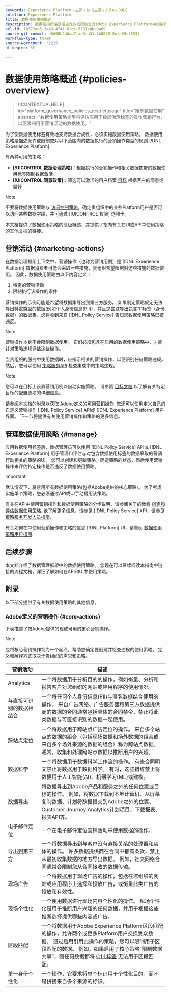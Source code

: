 ```yaml
---
keywords: Experience Platform；主页；热门主题；dule；DULE
solution: Experience Platform
title: 数据使用策略概述
description: 数据使用策略是描述允许或限制您对Adobe Experience Platform中的数据执行的营销操作类型的规则。
exl-id: 1b372aa5-3e49-4741-82dc-5701a4bc8469
source-git-commit: e5d90b24dad7faa9aa31c3b0670f8efa69cf0334
workflow-type: tm+mt
source-wordcount: '1215'
ht-degree: 3%

---
```


# 数据使用策略概述 {#policies-overview}

>[!CONTEXTUALHELP]
>id="platform_governance_policies_restrictusage"
>title="限制数据使用"
>abstract="数据使用策略类型将评估应用于数据治理标签的具体营销行为，以便限制用于营销活动的数据使用。"

为了使数据使用标签有效地支持数据合规性，必须实施数据使用策略。 数据使用策略是描述允许或限制您对以下范围内的数据执行的营销操作类型的规则 [!DNL Experience Platform].

有两种可用的策略：

* **[!UICONTROL 数据治理策略]**：根据执行的营销操作和相关数据携带的数据使用标签限制数据激活。
* **[!UICONTROL 同意政策]**：筛选可以激活的用户档案 [目标](../../destinations/home.md) 根据客户的同意或偏好

>[!NOTE]
>
>不要将数据使用策略与 [访问控制策略](../../access-control/abac/end-to-end-guide.md#policy)，确定贵组织中的某些Platform用户是否可以访问某些数据字段，并可通过 [!UICONTROL 权限] 选项卡。

本文档提供了数据使用策略的高级概述，并提供了指向有关在UI或API中使用策略的其他文档的链接。

## 营销活动 {#marketing-actions}

在数据治理框架上下文中，营销操作（也称为营销用例）是 [!DNL Experience Platform] 数据消费者可能会采取一些措施，贵组织希望限制对这些措施的数据使用。 因此，数据使用策略由以下内容定义：

1. 特定的营销活动
2. 限制执行该操作的条件

营销操作的示例可能是希望将数据集导出到第三方服务。 如果制定策略规定无法导出特定类型的数据(例如个人身份信息(PII))，并且您尝试导出包含“I”标签（身份数据）的数据集，您将收到来自 [!DNL Policy Service] 告知您数据使用策略已被违反。

>[!NOTE]
>
>营销操作本身不会限制数据使用。 它们必须包含在启用的数据使用策略中，才能针对策略违规评估这些操作。

当贵组织的服务中使用数据时，应指示相关的营销操作，以便识别任何策略违规。 然后，您可以使用 [策略服务API](https://www.adobe.io/experience-platform-apis/references/policy-service/) 检查集成中的策略违规。

>[!NOTE]
>
>您可以在目标上设置营销用例以自动实施策略。 请参阅 [目标文档](../../destinations/home.md) 以了解有关特定目标的配置选项的详细信息。

请参阅本文档的附录以获取 [Adobe定义的可用营销操作](#core-actions). 您还可以使用定义自己的自定义营销操作 [!DNL Policy Service] API或 [!DNL Experience Platform] 用户界面。 下一节将提供有关使用营销操作和策略的更多信息。

<!-- (Add after AAM DEC mapping doc is published)
### Inheritance from Adobe Audience Manager Data Export Controls

Experience Platform has the ability to share audiences with Adobe Audience Manager. Any Data Export Controls that have been applied to Audience Manager audiences are translated to equivalent marketing use cases recognized by Experience Platform Data Governance.

For a reference on how specific Data Export Controls map to marketing actions in Platform, please refer to the [Audience Manager documentation](https://experienceleague.adobe.com/docs/audience-manager/user-guide/features/data-export-controls.html).
-->

## 管理数据使用策略 {#manage}

应用数据使用标签后，数据管理员可以使用 [!DNL Policy Service] API或 [!DNL Experience Platform] 用于管理和评估与对包含数据使用标签的数据采取的营销行动相关的策略的UI。 您可以创建和更新策略，确定策略的状态，然后使用营销操作来评估特定操作是否违反了数据使用策略。

>[!IMPORTANT]
>
>默认情况下，将禁用所有数据使用策略(包括Adobe提供的核心策略)。 为了考虑实施单个策略，您必须通过API或UI手动启用该策略。

有关在API中使用营销操作和数据使用策略的分步说明，请参阅关于的教程 [创建和评估数据使用策略](create.md). 欲了解更多信息，请参见 [!DNL Policy Service] API，请参见 [策略服务开发人员指南](../api/getting-started.md).

有关如何在中使用营销操作和策略的信息 [!DNL Platform] UI，请参阅 [数据使用策略用户指南](./user-guide.md).

## 后续步骤

本文档介绍了数据管理框架中的数据使用策略。 您现在可以继续阅读本指南中链接的流程文档，详细了解如何在API和UI中使用策略。

## 附录

以下部分提供了有关数据使用策略的其他信息。

### Adobe定义的营销操作 {#core-actions}

下表描述了按Adobe提供的现成可用的核心营销操作。

>[!NOTE]
>
>应将核心营销操作视为一个起点，帮助您确定要创建并检查违规的使用策略。 定义和解释方式取决于贵组织的需求和策略。

| 营销活动 | 描述 |
| --- | --- |
| Analytics | 一个将数据用于分析目的的操作，例如衡量、分析和报告客户对您组织的网站或应用程序的使用情况。 |
| 与直接可识别的数据相结合 | 一个将任何个人身份信息(PII)与匿名数据结合使用的操作。 来自广告网络、广告服务器和第三方数据提供商的数据的合同通常包括具体的合同禁令，禁止将此类数据与可直接识别的数据一起使用。 |
| 跨站点定位 | 一个将数据用于跨站点广告定位的操作。 来自多个站点的数据的组合（包括现场数据和场外数据的组合或来自多个场外来源的数据的组合）称为跨站点数据。 通常，收集和处理跨站点数据以推断用户的兴趣。 |
| 数据科学 | 一个将数据用于数据科学工作流的操作。 有些合同明文禁止将数据用于数据科学。 有时，这些措辞禁止将数据用于人工智能(AI)、机器学习(ML)或建模。 |
| 数据导出 | 将数据导出到Adobe产品和服务之外的任何位置或目标的操作。 例如，将数据下载到本地计算机、从屏幕复制数据、计划将数据提交到Adobe之外的位置、Customer Journey Analytics计划项目、下载报表、报表API等。 |
| 电子邮件定位 | 一个在电子邮件定位营销活动中使用数据的操作。 |
| 导出到第三方 | 一个将数据导出到与客户没有直接关系的处理器和实体的操作。 许多数据提供商在合同中都有条款，禁止从最初收集数据的地方导出数据。 例如，社交网络合同通常会限制您从合同接收的数据传输。 |
| 现场广告 | 一个将数据用于现场广告的操作，包括在您组织的网站或应用程序上选择和投放广告，或衡量此类广告的投放和有效性。 |
| 现场个性化 | 一个使用数据进行现场内容个性化的操作。 现场个性化是用于推断用户兴趣的任何数据，并用于根据这些推断选择提供哪些内容或广告。 |
| 区段匹配 | 一个将数据用于Adobe Experience Platform区段匹配的操作，允许两个或更多Platform用户交换受众数据。 通过启用引用此操作的策略，您可以限制用于区段匹配的数据。 例如，如果启用了核心策略“限制数据共享”，则任何数据都将 [C11标签](../labels/reference.md#c11) 无法用于区段匹配。 |
| 单一身份个性化 | 一个操作，它要求将单个标识用于个性化目的，而不是拼接来自多个来源的标识。 |
